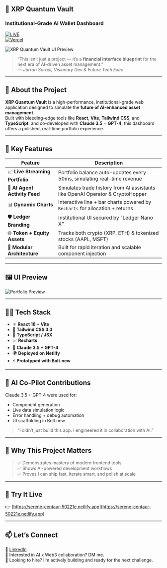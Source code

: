 ## 🚀 XRP Quantum Vault  
### Institutional-Grade AI Wallet Dashboard  

[![LIVE](https://img.shields.io/badge/Live-Demo-brightgreen?style=flat-square)](https://serene-centaur-50221e.netlify.app)  
[![Vercel](https://img.shields.io/badge/vercel-failed-red?style=flat-square)](https://vercel.com)

![XRP Quantum Vault UI Preview](https://media.giphy.com/media/xUA7bdpLxQhsSQdyog/giphy.gif)

> “This isn’t just a project — it’s a **financial interface blueprint** for the next era of AI-driven asset management.”  
> — *Jarron Sorrell, Visionary Dev & Future Tech Exec*

---

## 🧠 About the Project

**XRP Quantum Vault** is a high-performance, institutional-grade web application designed to simulate the **future of AI-enhanced asset management**.  
Built with bleeding-edge tools like **React**, **Vite**, **Tailwind CSS**, and **TypeScript**, and co-developed with **Claude 3.5** + **GPT-4**, this dashboard offers a polished, real-time portfolio experience.

---

## 🎯 Key Features

| Feature | Description |
|--------|-------------|
| 📈 **Live Streaming Portfolio** | Portfolio balance auto-updates every 50ms, simulating real-time revenue |
| 🤖 **AI Agent Activity Feed** | Simulates trade history from AI assistants like OpenAI Operator & CryptoHopper |
| 📊 **Dynamic Charts** | Interactive line + bar charts powered by `Recharts` for allocation + returns |
| 🛡 **Ledger Branding** | Institutional UI secured by “Ledger Nano X” |
| 🌐 **Token + Equity Assets** | Tracks both crypto (XRP, ETH) & tokenized stocks (AAPL, MSFT) |
| 🧰 **Modular Architecture** | Built for rapid iteration and scalable component injection |

---

## 🖼️ UI Preview

![Portfolio Preview](https://media.giphy.com/media/qgQUggAC3Pfv687qPC/giphy.gif)

---

## 🧑‍💻 Tech Stack

- ⚛️ **React 18 + Vite**
- 🎨 **Tailwind CSS 3.3**
- 🧪 **TypeScript / JSX**
- 📈 **Recharts**
- 🧠 **Claude 3.5 + GPT-4**
- 🌍 **Deployed on Netlify**
- ⚡ **Prototyped with Bolt.new**

---

## 🧠 AI Co-Pilot Contributions

Claude 3.5 + GPT-4 were used for:
- Component generation
- Live data simulation logic
- Error handling + debug automation
- UI scaffolding in Bolt.new

> “I didn’t just build this app. I engineered it in collaboration with AI.”

---

## 🌟 Why This Project Matters

> ✅ Demonstrates mastery of modern frontend tools  
> ✅ Shows AI-powered development workflows  
> ✅ Proves I can ship fast, iterate smart, and polish at scale

---

## 🚀 Try It Live  
👉 [https://serene-centaur-50221e.netlify.app](https://serene-centaur-50221e.netlify.app)

---

## 📫 Let’s Connect

💼 [LinkedIn]([https://www.linkedin.com/in/jarron-sorrell-045b39b8/])  
🧠 Interested in AI x Web3 collaboration? DM me.  
📨 Looking to hire? I’m actively building and ready for the next challenge.
